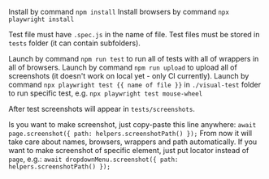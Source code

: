 Install by command `npm install`
Install browsers by command `npx playwright install`

Test file must have `.spec.js` in the name of file.
Test files must be stored in `tests` folder  (it can contain subfolders).

Launch by command `npm run test` to run all of tests with all of wrappers in all of browsers.
Launch by command `npm run upload` to upload all of screenshots (it doesn't work on local yet - only CI currently).
Launch by command `npx playwright test {{ name of file }}` in `./visual-test` folder to run specific test, e.g. `npx playwright test mouse-wheel`

After test screenshots will appear in `tests/screenshots`.

Is you want to make screenshot, just copy-paste this line anywhere:
`await page.screenshot({ path: helpers.screenshotPath() });`
From now it will take care about names, browsers, wrappers and path automatically.
If you want to make screenshot of specific element, just put locator instead of `page`, e.g.:
`await dropdownMenu.screenshot({ path: helpers.screenshotPath() });`